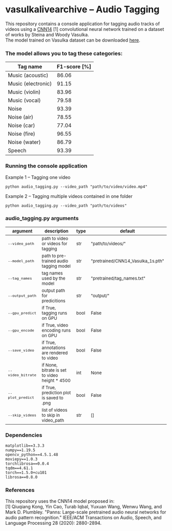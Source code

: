 # vasulkalivearchive – Audio Tagging
This repository contains a console application for tagging audio tracks of videos using a [CNN14](https://github.com/qiuqiangkong/audioset_tagging_cnn) [1] convolutional neural network trained on a dataset of works by Steina and Woody Vasulka.  
The model trained on Vasulka dataset can be downloaded [here](odkaznamodel).

### The model allows you to tag these categories:

| **Tag name**             | **F1-score** [%] |
|--------------------------|----------|
| Music (acoustic)         | 86.06    |
| Music (electronic)       | 91.15    |
| Music (violin)           | 83.96    |
| Music (vocal)            | 79.58    |
| Noise                    | 93.39    |
| Noise (air)              | 78.55    |
| Noise (car)              | 77.04    |
| Noise (fire)             | 96.55    |
| Noise (water)            | 86.79    |
| Speech                   | 93.39    |


### Running the console application
Example 1 – Tagging one video
```
python audio_tagging.py --video_path "path/to/video/video.mp4"
```
Example 2 – Tagging multiple videos contained in one folder
```
python audio_tagging.py --video_path "path/to/videos"
```

### audio_tagging.py arguments
|<sub> argument|<sub> description|<sub> type|<sub>default|
|---|---|---|---|
|<sub> `--video_path` |<sub>path to video or videos for tagging|<sub>str|<sub>"path/to/videos/"|
|<sub>`--model_path`|<sub> path to pre-trained audio tagging model|<sub>str|<sub>"pretrained/CNN14_Vasulka_1s.pth"|
|<sub>`--tag_names`| <sub> tag names used by the model|<sub>str|<sub>"pretrained/tag_names.txt"|
|<sub>`--output_path`|<sub>output path for predicitions|<sub>str|<sub>"output/"|
|<sub>`--gpu_predict`|<sub>if True, tagging runs on GPU|<sub>bool|<sub>False|
|<sub>`--gpu_encode`|<sub>if True, video encoding runs on GPU|<sub>bool|<sub>False|
|<sub>`--save_video`|<sub>if True, annotations are rendered to video|<sub>bool|<sub>False|
|<sub>`--video_bitrate`|<sub>if None, bitrate is set to video height * 4500|<sub>int|<sub>None|
|<sub>`--plot_predict`|<sub>if True, prediction plot is saved to .png|<sub>bool|<sub>False|
|<sub>`--skip_videos`|<sub>list of videos to skip in video_path|<sub>str|<sub>[]|

### Dependencies
```
matplotlib==3.3.3
numpy==1.19.5
opencv_python==4.5.1.48
moviepy==1.0.3
torchlibrosa==0.0.4
tqdm==4.61.1
torch==1.5.0+cu101
librosa==0.8.0
```
### References

This repository uses the CNN14 model proposed in:  
[1] Qiuqiang Kong, Yin Cao, Turab Iqbal, Yuxuan Wang, Wenwu Wang, and Mark D. Plumbley. "Panns: Large-scale pretrained audio neural networks for audio pattern recognition." IEEE/ACM Transactions on Audio, Speech, and Language Processing 28 (2020): 2880-2894.
